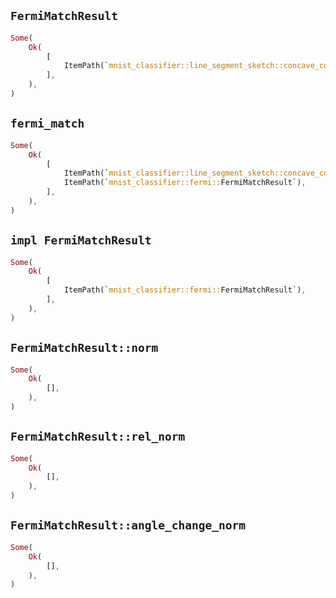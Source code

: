 ## `FermiMatchResult`

```rust
Some(
    Ok(
        [
            ItemPath(`mnist_classifier::line_segment_sketch::concave_component::ConcaveComponent`),
        ],
    ),
)
```

## `fermi_match`

```rust
Some(
    Ok(
        [
            ItemPath(`mnist_classifier::line_segment_sketch::concave_component::ConcaveComponent`),
            ItemPath(`mnist_classifier::fermi::FermiMatchResult`),
        ],
    ),
)
```

## `impl FermiMatchResult`

```rust
Some(
    Ok(
        [
            ItemPath(`mnist_classifier::fermi::FermiMatchResult`),
        ],
    ),
)
```

## `FermiMatchResult::norm`

```rust
Some(
    Ok(
        [],
    ),
)
```

## `FermiMatchResult::rel_norm`

```rust
Some(
    Ok(
        [],
    ),
)
```

## `FermiMatchResult::angle_change_norm`

```rust
Some(
    Ok(
        [],
    ),
)
```
